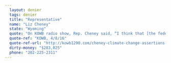 ```yaml
---
  layout: denier
  tags: denier
  title: "Representative"
  name: "Liz Cheney"
  state: "Wyoming"
  quote: "On KOWB radio show, Rep. Cheney said, “I think that [the federal government’s] assertions about climate change are based on junk science.\""
  quote-ref: "KOWB, 4/8/16"
  quote-ref-url: "http://kowb1290.com/cheney-climate-change-assertions-based-on-junk-science/"
  dirty-money: "$283,025"
  phone: "202-225-2311"
---
```


